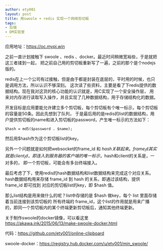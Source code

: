 ```yaml
---
author: ety001
layout: post
title: 用swoole + redis 实现一个网络剪切板
tags:
- 后端
- DM实验室
---
```


应用地址：<https://oc.mypi.win>

之前一直计划接触下 swoole 、redis 、docker。最近时间稍微宽裕些，于是就把这三者揉到一起，
把之前自己用的剪切板重新写了一遍，之前的那个是个nodejs版的。

redis在上一个公司有过接触，但是由于都是封装在底层的，平时用的时候，也只是调用方法，所以认识不够深刻。
这次读了些资料，主要是看了下redis提供的数据结构。现在我对这货的核心功能的认识就是，用C实现了一个安全操作层，
用来对内存进行读取写入操作，并且实现了几种数据结构，用于存储结构化的数据。

开发目标是应用要能允许建立多个剪切板，每个剪切板有个唯一标示，每个剪切板的容量是50条。因此先想到了队列，
于是最后用的是redis的list的数据结构，用户提供剪切板的name和进入剪切板的password，产生唯一标示的方法如下：

```
$hash = md5($password . $name);
```

然后用$hash作为这个剪切板list的key。

另外一个问题就是如何把websocket的frame_id 和 $hash 关联起来。
frame_id其实就是client_id，即连入到服务器的客户端的唯一标示，$hash和client的关系是，一对多的，
即一个剪切板，可能会有多台终端接入。

最后考虑了下，使用redis的hash数据结构和list数据结构来完成这个对应关系。hash数据结构用来存储
frame_id 到 hash 的关系，即通过该结构，提供 frame_id 即可找到 对应的剪切板list的key，即 $hash 值。

那么list结构是用来做什么的呢？list中存储的是 $hash 做key，每个 list 里面存储着当前连接到该剪切板的
所有终端的 frame_id，这个list的作用就是用来广播的，即同一个剪切板内的某个终端更新剪切板后，通知其他终端更新。

关于制作swoole的docker镜像，可以看这里 <https://akawa.ink/2015/06/13/make-swoole-docker.html>


代码：<https://github.com/ety001/online-clipboard>

swoole-docker：<https://registry.hub.docker.com/u/ety001/min_swoole/>
